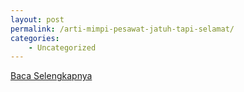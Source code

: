 ```yaml
---
layout: post
permalink: /arti-mimpi-pesawat-jatuh-tapi-selamat/
categories:
    - Uncategorized
---
```


[Baca Selengkapnya](/09)